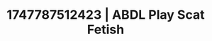 ---
categories:
- Cosmic sensuality
- Naughty librarian
- Mindful kink
- Shadow kink
- Erotic slow burn
image: /assets/images/1747787512423.jpg
layout: post
seo:
  description: Featured content with premium Scat Fetish, ABDL Play. HD images available.
  keywords: Scat Fetish, ABDL Play
  og_image: /assets/images/1747787512423.jpg
  schema_type: VisualArtwork
tags:
- ABDL Play
- '#1747787512423'
- Scat Fetish
title: 1747787512423 | ABDL Play Scat Fetish
---